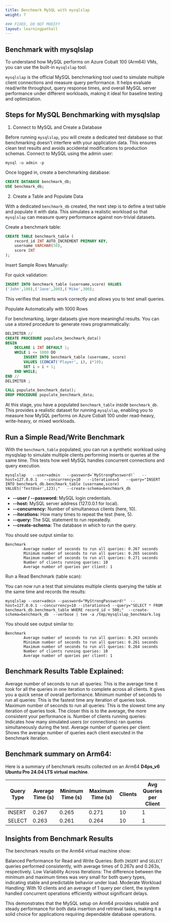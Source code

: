 ```yaml
---
title: Benchmark MySQL with mysqlslap
weight: 7

### FIXED, DO NOT MODIFY
layout: learningpathall
---
```


## Benchmark with mysqlslap

To understand how MySQL performs on Azure Cobalt 100 (Arm64) VMs, you can use the built-in `mysqlslap` tool.

`mysqlslap` is the official MySQL benchmarking tool used to simulate multiple client connections and measure query performance. It helps evaluate read/write throughput, query response times, and overall MySQL server performance under different workloads, making it ideal for baseline testing and optimization.

## Steps for MySQL Benchmarking with mysqlslap

1. Connect to MySQL and Create a Database

Before running `mysqlslap`, you will create a dedicated test database so that benchmarking doesn’t interfere with your application data. This ensures clean test results and avoids accidental modifications to production schemas.
Connect to MySQL using the admin user:

```console
mysql -u admin -p 
```
Once logged in, create a benchmarking database:

```sql
CREATE DATABASE benchmark_db;
USE benchmark_db;
```

2. Create a Table and Populate Data

With a dedicated `benchmark_db` created, the next step is to define a test table and populate it with data. This simulates a realistic workload so that `mysqlslap` can measure query performance against non-trivial datasets.

Create a benchmark table:

```sql
CREATE TABLE benchmark_table (
    record_id INT AUTO_INCREMENT PRIMARY KEY,
    username VARCHAR(50),
    score INT
);
```
Insert Sample Rows Manually:

For quick validation:
```sql
INSERT INTO benchmark_table (username,score) VALUES 
('John',100),('Jane',200),('Mike',300);
```
This verifies that inserts work correctly and allows you to test small queries.

Populate Automatically with 1000 Rows

For benchmarking, larger datasets give more meaningful results. You can use a stored procedure to generate rows programmatically:

```sql
DELIMITER //
CREATE PROCEDURE populate_benchmark_data()
BEGIN
    DECLARE i INT DEFAULT 1;
    WHILE i <= 1000 DO
        INSERT INTO benchmark_table (username, score)
        VALUES (CONCAT('Player', i), i*10);
        SET i = i + 1;
    END WHILE;
END //
DELIMITER ;

CALL populate_benchmark_data();
DROP PROCEDURE populate_benchmark_data;
```
At this stage, you have a populated `benchmark_table` inside `benchmark_db`. This provides a realistic dataset for running `mysqlslap`, enabling you to measure how MySQL performs on Azure Cobalt 100 under read-heavy, write-heavy, or mixed workloads.

## Run a Simple Read/Write Benchmark

With the `benchmark_table` populated, you can run a synthetic workload using mysqlslap to simulate multiple clients performing inserts or queries at the same time. This tests how well MySQL handles concurrent connections and query execution.

```console
mysqlslap   --user=admin   --password=`MyStrongPassword!`   --host=127.0.0.1   --concurrency=10   --iterations=5   --query="INSERT INTO benchmark_db.benchmark_table (username,score) VALUES('TestUser',123);"   --create-schema=benchmark_db
```
- **--user / --password:** MySQL login credentials.
- **--host:** MySQL server address (127.0.0.1 for local).
- **--concurrency:** Number of simultaneous clients (here, 10).
- **--iterations:** How many times to repeat the test (here, 5).
- **--query:** The SQL statement to run repeatedly.
- **--create-schema:** The database in which to run the query.

You should see output similar to:

```output
Benchmark
        Average number of seconds to run all queries: 0.267 seconds
        Minimum number of seconds to run all queries: 0.265 seconds
        Maximum number of seconds to run all queries: 0.271 seconds
        Number of clients running queries: 10
        Average number of queries per client: 1
```

Run a Read Benchmark (table scan):

You can now run a test that simulates multiple clients querying the table at the same time and records the results:

```console
mysqlslap --user=admin --password="MyStrongPassword!"  --host=127.0.0.1 --concurrency=10 --iterations=5 --query="SELECT * FROM benchmark_db.benchmark_table WHERE record_id < 500;"  --create-schema=benchmark_db  --verbose | tee -a /tmp/mysqlslap_benchmark.log
```

You should see output similar to:

```output
Benchmark
        Average number of seconds to run all queries: 0.263 seconds
        Minimum number of seconds to run all queries: 0.261 seconds
        Maximum number of seconds to run all queries: 0.264 seconds
        Number of clients running queries: 10
        Average number of queries per client: 1
```

## Benchmark Results Table Explained:

  Average number of seconds to run all queries: This is the average time it took for all the queries in one iteration to complete across all clients. It gives you a quick sense of overall performance.
  Minimum number of seconds to run all queries: This is the fastest time any iteration of queries took.
  Maximum number of seconds to run all queries: This is the slowest time any iteration of queries took. The closer this is to the average, the more consistent your performance is.
  Number of clients running queries: Indicates how many simulated users (or connections) ran queries simultaneously during the test.
  Average number of queries per client: Shows the average number of queries each client executed in the benchmark iteration.

## Benchmark summary on Arm64:
Here is a summary of benchmark results collected on an Arm64 **D4ps_v6 Ubuntu Pro 24.04 LTS virtual machine**.

| Query Type | Average Time (s) | Minimum Time (s) | Maximum Time (s) | Clients | Avg Queries per Client |
|------------|-----------------|-----------------|-----------------|--------|----------------------|
| INSERT     | 0.267           | 0.265           | 0.271           | 10     | 1                    |
| SELECT     | 0.263           | 0.261           | 0.264           | 10     | 1                    |


## Insights from Benchmark Results

The benchmark results on the Arm64 virtual machine show:

  Balanced Performance for Read and Write Queries: Both `INSERT` and `SELECT` queries performed consistently, with average times of 0.267s and 0.263s, respectively.
  Low Variability Across Iterations: The difference between the minimum and maximum times was very small for both query types, indicating stable and predictable behavior under load.
  Moderate Workload Handling: With 10 clients and an average of 1 query per client, the system handled concurrent operations efficiently without significant delays.
  
This demonstrates that the MySQL setup on Arm64 provides reliable and steady performance for both data insertion and retrieval tasks, making it a solid choice for applications requiring dependable database operations.
